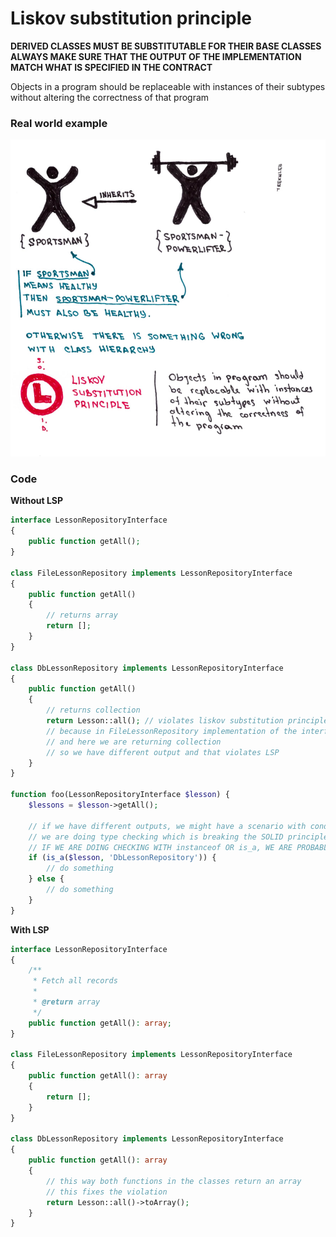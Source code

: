 # Liskov substitution principle

**DERIVED CLASSES MUST BE SUBSTITUTABLE FOR THEIR BASE CLASSES**
**ALWAYS MAKE SURE THAT THE OUTPUT OF THE IMPLEMENTATION MATCH WHAT IS SPECIFIED IN THE CONTRACT**

Objects in a program should be replaceable with instances of their subtypes without altering the correctness of that program

### Real world example
![](images/LSP.jpeg)

### Code

**Without LSP**
```php
interface LessonRepositoryInterface
{
    public function getAll();
}

class FileLessonRepository implements LessonRepositoryInterface
{
    public function getAll()
    {
        // returns array
        return [];
    }
}

class DbLessonRepository implements LessonRepositoryInterface
{
    public function getAll()
    {
        // returns collection
        return Lesson::all(); // violates liskov substitution principle
        // because in FileLessonRepository implementation of the interface it returns an array
        // and here we are returning collection
        // so we have different output and that violates LSP
    }
}

function foo(LessonRepositoryInterface $lesson) {
    $lessons = $lesson->getAll();

    // if we have different outputs, we might have a scenario with conditionals
    // we are doing type checking which is breaking the SOLID principles
    // IF WE ARE DOING CHECKING WITH instanceof OR is_a, WE ARE PROBABLY BREAKING SOME PRINCIPLES
    if (is_a($lesson, 'DbLessonRepository')) {
        // do something
    } else {
        // do something
    }
}
```

**With LSP**
```php
interface LessonRepositoryInterface
{
    /**
     * Fetch all records
     *
     * @return array
     */
    public function getAll(): array;
}

class FileLessonRepository implements LessonRepositoryInterface
{
    public function getAll(): array
    {
        return [];
    }
}

class DbLessonRepository implements LessonRepositoryInterface
{
    public function getAll(): array
    {
        // this way both functions in the classes return an array
        // this fixes the violation
        return Lesson::all()->toArray();
    }
}
```
